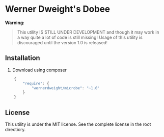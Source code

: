 Werner Dweight's Dobee
====================================

**Warning:**

> This utility IS STILL UNDER DEVELOPMENT and though it may work in a way
> quite a lot of code is still missing! Usage of this utility is discouraged
> until the version 1.0 is released!

Installation
------------

1) Download using composer

```js
	{
	    "require": {
	        "wernerdweight/microbe": "~1.0"
	    }
	}
```

License
-------
This utility is under the MIT license. See the complete license in the root directiory.
